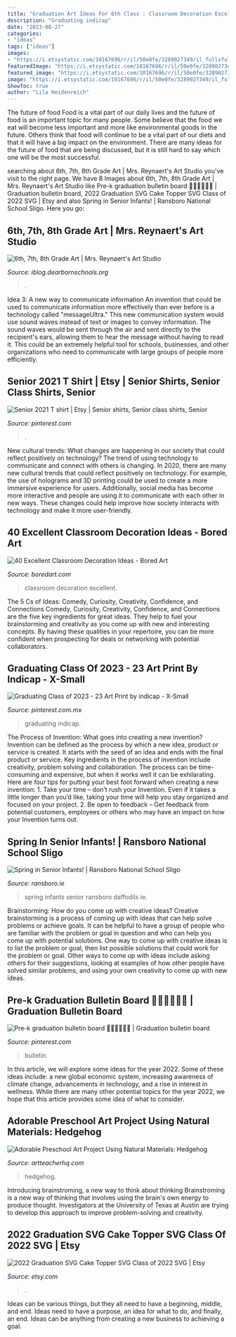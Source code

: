 ```yaml
---
title: "Graduation Art Ideas For 6th Class : Classroom Decoration Excellent"
description: "Graduating indicap"
date: "2023-08-27"
categories:
- "ideas"
tags: ["ideas"]
images:
- "https://i.etsystatic.com/10167696/r/il/50e0fe/3289027349/il_fullxfull.3289027349_r0en.jpg"
featuredImage: "https://i.etsystatic.com/10167696/r/il/50e0fe/3289027349/il_fullxfull.3289027349_r0en.jpg"
featured_image: "https://i.etsystatic.com/10167696/r/il/50e0fe/3289027349/il_fullxfull.3289027349_r0en.jpg"
image: "https://i.etsystatic.com/10167696/r/il/50e0fe/3289027349/il_fullxfull.3289027349_r0en.jpg"
ShowToc: true
author: "Lila Heidenreich"
---
```



The future of food
Food is a vital part of our daily lives and the future of food is an important topic for many people. Some believe that the food we eat will become less important and more like environmental goods in the future. Others think that food will continue to be a vital part of our diets and that it will have a big impact on the environment. There are many ideas for the future of food that are being discussed, but it is still hard to say which one will be the most successful.

	

		
searching about 6th, 7th, 8th Grade Art | Mrs. Reynaert&#039;s Art Studio you've visit to the right page. We have 8 Images about 6th, 7th, 8th Grade Art | Mrs. Reynaert&#039;s Art Studio like Pre-k graduation bulletin board 👨🏻‍🎓👩🏻‍🎓 | Graduation bulletin board, 2022 Graduation SVG Cake Topper SVG Class of 2022 SVG | Etsy and also Spring in Senior Infants! | Ransboro National School Sligo. Here you go:
		
    
## 6th, 7th, 8th Grade Art | Mrs. Reynaert&#039;s Art Studio

<img loading=lazy src="https://iblog.dearbornschools.org/reynaen/wp-content/uploads/sites/645/2015/11/IMG_32991-e1446485345271.jpg" onerror="this.onerror=null;this.src='https://tse4.mm.bing.net/th?id=OIP.ZbhznAQoVt9UuvQ5r3YUsAHaJ4&amp;pid=15.1';" alt="6th, 7th, 8th Grade Art | Mrs. Reynaert&#039;s Art Studio">

_Source: iblog.dearbornschools.org_

>. 

	

Idea 3: A new way to communicate information
An invention that could be used to communicate information more effectively than ever before is a technology called "messageUltra." This new communication system would use sound waves instead of text or images to convey information. The sound waves would be sent through the air and sent directly to the recipient's ears, allowing them to hear the message without having to read it. This could be an extremely helpful tool for schools, businesses, and other organizations who need to communicate with large groups of people more efficiently.

    
## Senior 2021 T Shirt | Etsy | Senior Shirts, Senior Class Shirts, Senior

<img loading=lazy src="https://i.pinimg.com/736x/1a/66/ff/1a66ffbbb2badf2615be247be03a0dc7.jpg" onerror="this.onerror=null;this.src='https://tse4.mm.bing.net/th?id=OIP.Xult8nPJmgOI0bCd3zFi_wHaJ3&amp;pid=15.1';" alt="Senior 2021 T shirt | Etsy | Senior shirts, Senior class shirts, Senior">

_Source: pinterest.com_

>. 

	

New cultural trends: What changes are happening in our society that could reflect positively on technology?
The trend of using technology to communicate and connect with others is changing. In 2020, there are many new cultural trends that could reflect positively on technology. For example, the use of holograms and 3D printing could be used to create a more immersive experience for users. Additionally, social media has become more interactive and people are using it to communicate with each other in new ways. These changes could help improve how society interacts with technology and make it more user-friendly.

    
## 40 Excellent Classroom Decoration Ideas - Bored Art

<img loading=lazy src="https://www.boredart.com/wp-content/uploads/2015/12/Excellent-Classroom-Decoration-Ideas-23.jpg" onerror="this.onerror=null;this.src='https://tse1.mm.bing.net/th?id=OIP.xU9U1MoOhCEn16BdiKBS4AHaJ6&amp;pid=15.1';" alt="40 Excellent Classroom Decoration Ideas - Bored Art">

_Source: boredart.com_

>classroom decoration excellent. 

	

The 5 Cs of Ideas: Comedy, Curiosity, Creativity, Confidence, and Connections
Comedy, Curiosity, Creativity, Confidence, and Connections are the five key ingredients for great ideas. They help to fuel your brainstorming and creativity as you come up with new and interesting concepts. By having these qualities in your repertoire, you can be more confident when prospecting for deals or networking with potential collaborators.

    
## Graduating Class Of 2023 - 23 Art Print By Indicap - X-Small

<img loading=lazy src="https://i.pinimg.com/736x/d5/a9/6a/d5a96ad6fd36ca52359c99f757bbf261.jpg" onerror="this.onerror=null;this.src='https://tse1.mm.bing.net/th?id=OIP.dMrnLui39wVAruxuY9C5OgHaKL&amp;pid=15.1';" alt="Graduating Class of 2023 - 23 Art Print by indicap - X-Small">

_Source: pinterest.com.mx_

>graduating indicap. 

	

The Process of Invention: What goes into creating a new invention?
Invention can be defined as the process by which a new idea, product or service is created. It starts with the seed of an idea and ends with the final product or service. Key ingredients in the process of invention include creativity, problem solving and collaboration. The process can be time-consuming and expensive, but when it works well it can be exhilarating. Here are four tips for putting your best foot forward when creating a new invention: 1. Take your time – don’t rush your Invention. Even if it takes a little longer than you’d like, taking your time will help you stay organized and focused on your project. 2. Be open to feedback – Get feedback from potential customers, employees or others who may have an impact on how your Invention turns out. 
    
## Spring In Senior Infants! | Ransboro National School Sligo

<img loading=lazy src="https://ransboro.ie/wp-content/uploads/2014/03/daffodils.jpg" onerror="this.onerror=null;this.src='https://tse4.mm.bing.net/th?id=OIP.h4reYrka_oxwyh8h7wlzBgHaJ4&amp;pid=15.1';" alt="Spring in Senior Infants! | Ransboro National School Sligo">

_Source: ransboro.ie_

>spring infants senior ransboro daffodils ie. 

	

Brainstorming: How do you come up with creative ideas?
Creative brainstorming is a process of coming up with ideas that can help solve problems or achieve goals. It can be helpful to have a group of people who are familiar with the problem or goal in question and who can help you come up with potential solutions. One way to come up with creative ideas is to list the problem or goal, then list possible solutions that could work for the problem or goal. Other ways to come up with ideas include asking others for their suggestions, looking at examples of how other people have solved similar problems, and using your own creativity to come up with new ideas.

    
## Pre-k Graduation Bulletin Board 👨🏻‍🎓👩🏻‍🎓 | Graduation Bulletin Board

<img loading=lazy src="https://i.pinimg.com/736x/e7/1e/a9/e71ea979d4e97e77ddb213a8ecd12c56.jpg" onerror="this.onerror=null;this.src='https://tse1.mm.bing.net/th?id=OIP.x41cdkK2AHBzD_jypaU6OQHaNL&amp;pid=15.1';" alt="Pre-k graduation bulletin board 👨🏻‍🎓👩🏻‍🎓 | Graduation bulletin board">

_Source: pinterest.com_

>bulletin. 

	

In this article, we will explore some ideas for the year 2022. Some of these ideas include: a new global economic system, increasing awareness of climate change, advancements in technology, and a rise in interest in wellness. While there are many other potential topics for the year 2022, we hope that this article provides some idea of what to consider.

    
## Adorable Preschool Art Project Using Natural Materials: Hedgehog

<img loading=lazy src="https://artteacherhq.com/wp-content/uploads/2019/04/IMG_6069.jpeg" onerror="this.onerror=null;this.src='https://tse1.mm.bing.net/th?id=OIP.2bl3sPb7IHMZvOMsKGKKAQHaFT&amp;pid=15.1';" alt="Adorable Preschool Art Project Using Natural Materials: Hedgehog">

_Source: artteacherhq.com_

>hedgehog. 

	

Introducing brainstroming, a new way to think about thinking
Brainstroming is a new way of thinking that involves using the brain's own energy to produce thought. Investigators at the University of Texas at Austin are trying to develop this approach to improve problem-solving and creativity.

    
## 2022 Graduation SVG Cake Topper SVG Class Of 2022 SVG | Etsy

<img loading=lazy src="https://i.etsystatic.com/10167696/r/il/50e0fe/3289027349/il_fullxfull.3289027349_r0en.jpg" onerror="this.onerror=null;this.src='https://tse4.mm.bing.net/th?id=OIP.0HpGfMM1dzKoLvVGcvVpSgHaKe&amp;pid=15.1';" alt="2022 Graduation SVG Cake Topper SVG Class of 2022 SVG | Etsy">

_Source: etsy.com_

>. 

	

Ideas can be various things, but they all need to have a beginning, middle, and end. Ideas need to have a purpose, an idea for what to do, and finally, an end. Ideas can be anything from creating a new business to achieving a goal.

